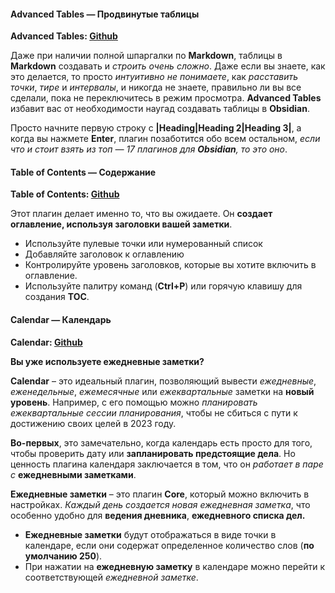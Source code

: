 #### Advanced Tables — Продвинутые таблицы

**Advanced Tables: [Github](https://github.com/tgrosinger/advanced-tables-obsidian)**

Даже при наличии полной шпаргалки по **Markdown**, таблицы в **Markdown** создавать и _строить очень сложно_. Даже если вы знаете, как это делается, то просто _интуитивно не понимаете_, как _расставить точки_, _тире_ и _интервалы_, и никогда не знаете, правильно ли вы все сделали, пока не переключитесь в режим просмотра. **Advanced Tables** избавит вас от необходимости наугад создавать таблицы в **Obsidian**.

Просто начните первую строку с **|Heading|Heading 2|Heading 3|**, а когда вы нажмете **Enter**, плагин позаботится обо всем остальном, _если что и стоит взять из топ — 17 плагинов для **Obsidian**, то это оно_.

#### Table of Contents — Содержание

**Table of Contents: [Github](https://github.com/hipstersmoothie/obsidian-plugin-toc)**

Этот плагин делает именно то, что вы ожидаете. Он **создает оглавление, используя заголовки вашей заметки**.

- Используйте пулевые точки или нумерованный список
- Добавляйте заголовок к оглавлению
- Контролируйте уровень заголовков, которые вы хотите включить в оглавление.
- Используйте палитру команд (**Ctrl+P**) или горячую клавишу для создания **TOC**.

#### Calendar — Календарь

**Calendar: [Github](https://github.com/liamcain/obsidian-calendar-plugin)**

**Вы уже используете ежедневные заметки?**

**Calendar** – это идеальный плагин, позволяющий вывести _ежедневные_, _еженедельные_, _ежемесячные_ или _ежеквартальные_ заметки на **новый уровень**. Например, с его помощью можно _планировать ежеквартальные сессии планирования_, чтобы не сбиться с пути к достижению своих целей в 2023 году.

**Во-первых**, это замечательно, когда календарь есть просто для того, чтобы проверить дату или **запланировать предстоящие дела**. Но ценность плагина календаря заключается в том, что он _работает в паре с_ **ежедневными заметками**.

**Ежедневные заметки** – это плагин **Core**, который можно включить в настройках. _Каждый день создается новая ежедневная заметка_, что особенно удобно для **ведения дневника**, **ежедневного списка дел.**

- **Ежедневные заметки** будут отображаться в виде точки в календаре, если они содержат определенное количество слов (**по умолчанию 250**).
- При нажатии на **ежедневную заметку** в календаре можно перейти к соответствующей  _ежедневной заметке_.
